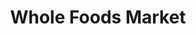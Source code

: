 ---
title: "Whole Foods Market"
url: /atlanta/whole-foods-market-peachtree-boulevard/
shop: Supermarkt
---